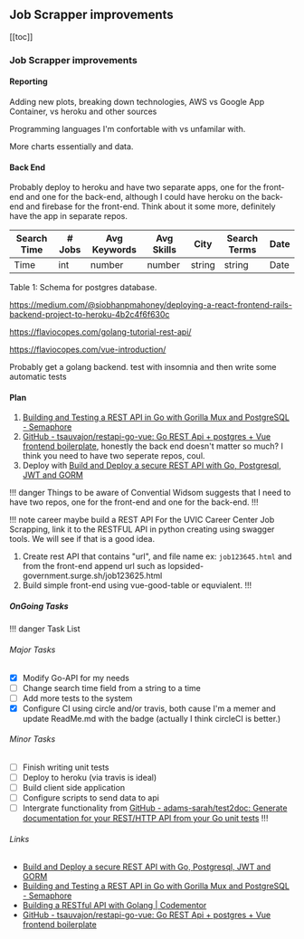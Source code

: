 ## Job Scrapper improvements <Badge text="Golang" type="warn" /> 
[[toc]] 
### Job Scrapper improvements

#### Reporting

Adding new plots, breaking down technologies, AWS vs Google App Container, vs heroku and other sources

Programming languages I'm confortable with vs unfamilar with.

More charts essentially and data.
#### Back End
Probably deploy to heroku and have two separate apps, one for the front-end and one for the back-end, although I could have heroku on the back-end and firebase for the front-end. Think about it some more, definitely have the app in separate repos.

|Search Time|# Jobs | Avg Keywords | Avg Skills | City | Search Terms | Date |
|---| ---| ---| ---| --- | --- | ---|
|Time| int| number | number | string | string | Date |

Table 1: Schema for postgres database.

https://medium.com/@siobhanpmahoney/deploying-a-react-frontend-rails-backend-project-to-heroku-4b2c4f6f630c



https://flaviocopes.com/golang-tutorial-rest-api/

https://flaviocopes.com/vue-introduction/

Probably get a golang backend. test with insomnia and then write some automatic tests

#### Plan

1. [Building and Testing a REST API in Go with Gorilla Mux and PostgreSQL - Semaphore](https://semaphoreci.com/community/tutorials/building-and-testing-a-rest-api-in-go-with-gorilla-mux-and-postgresql)
2.  [GitHub - tsauvajon/restapi-go-vue: Go REST Api + postgres + Vue frontend boilerplate](https://github.com/tsauvajon/restapi-go-vue), honestly the back end doesn't matter so much? I think you need to have two seperate repos, coul.
3.  Deploy with [Build and Deploy a secure REST API with Go, Postgresql, JWT and GORM](https://medium.com/@adigunhammedolalekan/build-and-deploy-a-secure-rest-api-with-go-postgresql-jwt-and-gorm-6fadf3da505b)
 
 !!! danger Things to be aware of 
 Convential Widsom suggests that I need to have two repos, one for the front-end and one for the back-end.
 !!!
 
 !!! note career maybe build a REST API
 For the UVIC Career Center Job Scrapping, link it to the RESTFUL API in python creating using swagger tools. We will see if that is a good idea.
 
 1. Create rest API that contains "url", and file name ex: `job123645.html` and from the front-end append url such as lopsided-government.surge.sh/job123625.html
 2. Build simple front-end using vue-good-table or equvialent.
!!!

##### OnGoing Tasks

!!! danger Task List
###### Major Tasks
- [x] Modify Go-API for my needs
- [ ] Change search time field from a string to a time 
- [ ] Add more tests to the system
- [x] Configure CI using circle and/or travis, both cause I'm a memer and update ReadMe.md with the badge (actually I think circleCI is better.)

###### Minor Tasks
- [ ] Finish writing unit tests 
- [ ] Deploy to heroku (via travis is ideal)
- [ ] Build client side application 
- [ ] Configure scripts to send data to api
- [ ] Intergrate functionality from [GitHub - adams-sarah/test2doc: Generate documentation for your REST/HTTP API from your Go unit tests](https://github.com/adams-sarah/test2doc)
!!!

###### Links
* [Build and Deploy a secure REST API with Go, Postgresql, JWT and GORM](https://medium.com/@adigunhammedolalekan/build-and-deploy-a-secure-rest-api-with-go-postgresql-jwt-and-gorm-6fadf3da505b)
* [Building and Testing a REST API in Go with Gorilla Mux and PostgreSQL - Semaphore](https://semaphoreci.com/community/tutorials/building-and-testing-a-rest-api-in-go-with-gorilla-mux-and-postgresql)
* [Building a RESTful API with Golang | Codementor](https://www.codementor.io/codehakase/building-a-restful-api-with-golang-a6yivzqdo)
* [GitHub - tsauvajon/restapi-go-vue: Go REST Api + postgres + Vue frontend boilerplate](https://github.com/tsauvajon/restapi-go-vue)